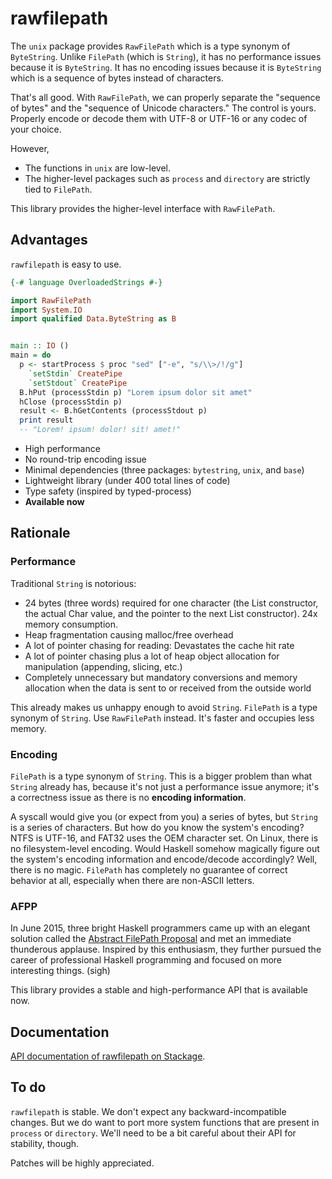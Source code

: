 # rawfilepath

The `unix` package provides `RawFilePath` which is a type synonym of `ByteString`. Unlike `FilePath` (which is `String`), it has no performance issues because it is `ByteString`. It has no encoding issues because it is `ByteString` which is a sequence of bytes instead of characters.

That's all good. With `RawFilePath`, we can properly separate the "sequence of bytes" and the "sequence of Unicode characters." The control is yours. Properly encode or decode them with UTF-8 or UTF-16 or any codec of your choice.

However,

- The functions in `unix` are low-level.
- The higher-level packages such as `process` and `directory` are strictly tied to `FilePath`.

This library provides the higher-level interface with `RawFilePath`.

## Advantages

`rawfilepath` is easy to use.

```haskell
{-# language OverloadedStrings #-}

import RawFilePath
import System.IO
import qualified Data.ByteString as B


main :: IO ()
main = do
  p <- startProcess $ proc "sed" ["-e", "s/\\>/!/g"]
    `setStdin` CreatePipe
    `setStdout` CreatePipe
  B.hPut (processStdin p) "Lorem ipsum dolor sit amet"
  hClose (processStdin p)
  result <- B.hGetContents (processStdout p)
  print result
  -- "Lorem! ipsum! dolor! sit! amet!"
```

- High performance
- No round-trip encoding issue
- Minimal dependencies (three packages: `bytestring`, `unix`, and `base`)
- Lightweight library (under 400 total lines of code)
- Type safety (inspired by typed-process)
- **Available now**

## Rationale

### Performance

Traditional `String` is notorious:

- 24 bytes (three words) required for one character (the List constructor, the actual Char value, and the pointer to the next List constructor). 24x memory consumption.
- Heap fragmentation causing malloc/free overhead
- A lot of pointer chasing for reading: Devastates the cache hit rate
- A lot of pointer chasing plus a lot of heap object allocation for manipulation (appending, slicing, etc.)
- Completely unnecessary but mandatory conversions and memory allocation when the data is sent to or received from the outside world

This already makes us unhappy enough to avoid `String`. `FilePath` is a type synonym of `String`. Use `RawFilePath` instead. It's faster and occupies less memory.

### Encoding

`FilePath` is a type synonym of `String`. This is a bigger problem than what `String` already has, because it's not just a performance issue anymore; it's a correctness issue as there is no **encoding information**.

A syscall would give you (or expect from you) a series of bytes, but `String` is a series of characters. But how do you know the system's encoding? NTFS is UTF-16, and FAT32 uses the OEM character set. On Linux, there is no filesystem-level encoding. Would Haskell somehow magically figure out the system's encoding information and encode/decode accordingly? Well, there is no magic. `FilePath` has completely no guarantee of correct behavior at all, especially when there are non-ASCII letters.

### AFPP

In June 2015, three bright Haskell programmers came up with an elegant solution called the [Abstract FilePath Proposal] and met an immediate thunderous applause. Inspired by this enthusiasm, they further pursued the career of professional Haskell programming and focused on more interesting things. (sigh)

This library provides a stable and high-performance API that is available now.

## Documentation

[API documentation of rawfilepath on Stackage](https://www.stackage.org/package/rawfilepath).

## To do

`rawfilepath` is stable. We don't expect any backward-incompatible changes. But we do want to port more system functions that are present in `process` or `directory`. We'll need to be a bit careful about their API for stability, though.

Patches will be highly appreciated.

[Abstract FilePath Proposal]: https://gitlab.haskell.org/ghc/ghc/-/wikis/proposal/abstract-file-path
